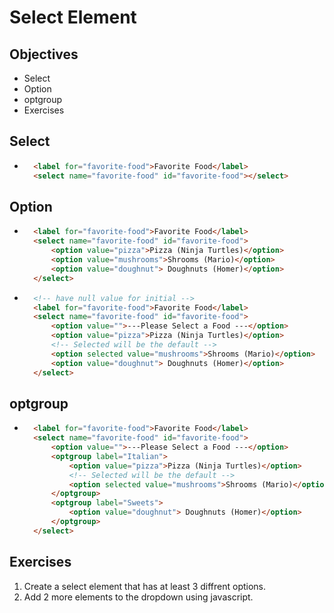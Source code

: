 # Select Element

## Objectives
- Select
- Option
- optgroup
- Exercises

## Select
- ```html
    <label for="favorite-food">Favorite Food</label>
    <select name="favorite-food" id="favorite-food"></select>
## Option
- ```html
    <label for="favorite-food">Favorite Food</label>
    <select name="favorite-food" id="favorite-food">
        <option value="pizza">Pizza (Ninja Turtles)</option>
        <option value="mushrooms">Shrooms (Mario)</option>
        <option value="doughnut"> Doughnuts (Homer)</option>
    </select>
- ```html
    <!-- have null value for initial -->
    <label for="favorite-food">Favorite Food</label>
    <select name="favorite-food" id="favorite-food">
        <option value="">---Please Select a Food ---</option>
        <option value="pizza">Pizza (Ninja Turtles)</option>
        <!-- Selected will be the default -->
        <option selected value="mushrooms">Shrooms (Mario)</option>
        <option value="doughnut"> Doughnuts (Homer)</option>
    </select>

## optgroup
- ```html
    <label for="favorite-food">Favorite Food</label>
    <select name="favorite-food" id="favorite-food">
        <option value="">---Please Select a Food ---</option>
        <optgroup label="Italian">
            <option value="pizza">Pizza (Ninja Turtles)</option>
            <!-- Selected will be the default -->
            <option selected value="mushrooms">Shrooms (Mario)</option>
        </optgroup>
        <optgroup label="Sweets">
            <option value="doughnut"> Doughnuts (Homer)</option>
        </optgroup>
    </select>

## Exercises
1. Create a select element that has at least 3 diffrent options.
2. Add 2 more elements to the dropdown using javascript.